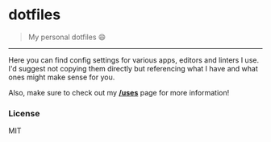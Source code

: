 # dotfiles

> My personal dotfiles :smile:

---

Here you can find config settings for various apps, editors and linters I use. I'd suggest not copying them directly but referencing what I have and what ones might make sense for you.

Also, make sure to check out my [**/uses**](https://kepinski.me/uses) page for more information!

### License

MIT

